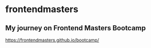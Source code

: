 # frontendmasters

## My journey on Frontend Masters Bootcamp 
https://frontendmasters.github.io/bootcamp/
